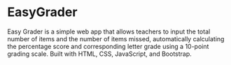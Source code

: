 # EasyGrader
Easy Grader is a simple web app that allows teachers to input the total number of items and the number of items missed, automatically calculating the percentage score and corresponding letter grade using a 10-point grading scale. Built with HTML, CSS, JavaScript, and Bootstrap.

